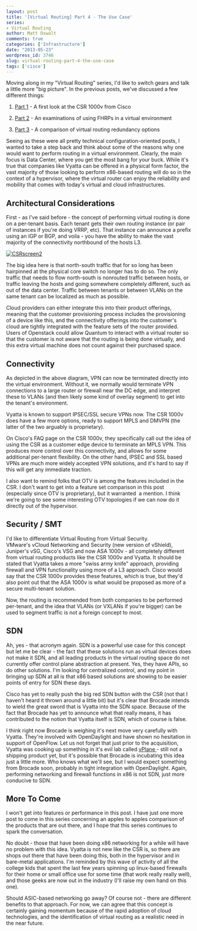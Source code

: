 ```yaml
---
layout: post
title: '[Virtual Routing] Part 4 - The Use Case'
series:
- Virtual Routing
author: Matt Oswalt
comments: true
categories: ['Infrastructure']
date: "2013-05-23"
wordpress_id: 3746
slug: virtual-routing-part-4-the-use-case
tags: ['cisco']
---
```



Moving along in my "Virtual Routing" series, I'd like to switch gears and talk a little more "big picture". In the previous posts, we've discussed a few different things:

  1. [Part 1](https://oswalt.dev/2013/04/virtual-routing-part-1-csr-1000v-first-glance/) - A first look at the CSR 1000v from Cisco
	
  2. [Part 2](https://oswalt.dev/2013/04/virtual-routing-part-1-9-fhrp-issues-in-vmware-vsphere/) - An examinations of using FHRPs in a virtual environment
	
  3. [Part 3](https://oswalt.dev/2013/05/virtual-routing-part-2-router-redundancy-in-vmware-vsphere-2/) - A comparison of virtual routing redundancy options

Seeing as these were all pretty technical configuration-oriented posts, I wanted to take a step back and think about some of the reasons why one would want to perform routing in a virtual environment. Clearly, the main focus is Data Center, where you get the most bang for your buck. While it's true that companies like Vyatta can be offered in a physical form factor, the vast majority of those looking to perform x86-based routing will do so in the context of a hypervisor, where the virtual router can enjoy the reliability and mobility that comes with today's virtual and cloud infrastructures.

## Architectural Considerations

First - as I've said before - the concept of performing virtual routing is done on a per-tenant basis. Each tenant gets their own routing instance (or pair of instances if you're doing VRRP, etc). That instance can announce a prefix using an IGP or BGP, and voila - you have the ability to make the vast majority of the connectivity northbound of the hosts L3.

[![CSRscreen2](/assets/2013/04/CSRscreen2.png)](/assets/2013/04/CSRscreen2.png)

The big idea here is that north-south traffic that for so long has been hairpinned at the physical core switch no longer has to do so. The only traffic that needs to flow north-south is nonrouted traffic between hosts, or traffic leaving the hosts and going somewhere completely different, such as out of the data center. Traffic between tenants or between VLANs on the same tenant can be localized as much as possible.

Cloud providers can either integrate this into their product offerings, meaning that the customer provisioning process includes the provisioning of a device like this, and the connectivity offerings into the customer's cloud are tightly integrated with the feature sets of the router provided. Users of Openstack could allow Quantum to interact with a virtual router so that the customer is not aware that the routing is being done virtually, and this extra virtual machine does not count against their purchased space.

## Connectivity

As depicted in the above diagram, VPN can now be terminated directly into the virtual environment. Without it, we normally would terminate VPN connections to a large router or firewall near the DC edge, and interpret these to VLANs (and then likely some kind of overlay segment) to get into the tenant's environment.

Vyatta is known to support IPSEC/SSL secure VPNs now. The CSR 1000v does have a few more options, ready to support MPLS and DMVPN (the latter of the two arguably is proprietary).

On Cisco's FAQ page on the CSR 1000v, they specifically call out the idea of using the CSR as a customer edge device to terminate an MPLS VPN. This produces more control over this connectivity, and allows for some additional per-tenant flexibility. On the other hand, IPSEC and SSL based VPNs are much more widely accepted VPN solutions, and it's hard to say if this will get any immediate traction.

I also want to remind folks that OTV is among the features included in the CSR. I don't want to get into a feature set comparison in this post (especially since OTV is proprietary), but it warranted  a mention. I think we're going to see some interesting OTV topologies if we can now do it directly out of the hypervisor.

## Security / SMT

I'd like to differentiate Virtual Routing from Virtual Security. VMware's vCloud Networking and Security (new version of vShield), Juniper's vSG, Cisco's VSG and now ASA 1000v - all completely different from virtual routing products like the CSR 1000v and Vyatta. It should be stated that Vyatta takes a more "swiss army knife" approach, providing firewall and VPN functionality using more of a L3 approach. Cisco would say that the CSR 1000v provides these features, which is true, but they'd also point out that the ASA 1000v is what would be proposed as more of a secure multi-tenant solution.

Now, the routing is recommended from both companies to be performed per-tenant, and the idea that VLANs (or VXLANs if you're bigger) can be used to segment traffic is not a foreign concept to most.

## SDN

Ah, yes - that acronym again. SDN is a powerful use case for this concept but let me be clear - the fact that these solutions run as virtual devices does not make it SDN, and all leading products in the virtual routing space do not currently offer control plane abstraction at present. Yes, they have APIs, so do other solutions. I'm looking for centralized control, and my point in bringing up SDN at all is that x86 based solutions are showing to be easier points of entry for SDN these days.

Cisco has yet to really push the big red SDN button with the CSR (not that I haven't heard it thrown around a little bit) but it's clear that Brocade intends to wield the great sword that is Vyatta into the SDN space. Because of the fact that Brocade has yet to announce what that really means, it has contributed to the notion that Vyatta itself is SDN, which of course is false.

I think right now Brocade is weighing it's next move very carefully with Vyatta. They're involved with OpenDaylight and have shown no hesitation in support of OpenFlow. Let us not forget that just prior to the acquisition, Vyatta was cooking up something in it's evil lab called [vPlane ](http://www.vyatta.com/technology/vplane)- still not a shipping product yet, but it's possible that Brocade is incubating this idea just a little more. Who knows what we'll see, but I would expect something from Brocade soon, probably in tight integration with OpenDaylight. Again, performing networking and firewall functions in x86 is not SDN, just more conducive to SDN.

## More To Come

I won't get into features or performance in this post. I have just one more post to come in this series concerning an apples to apples comparison of the products that are out there, and I hope that this series continues to spark the conversation.

No doubt - those that have been doing x86 networking for a while will have no problem with this idea. Vyatta is not new like the CSR is, so there are shops out there that have been doing this, both in the hypervisor and in bare-metal applications. I'm reminded by this wave of activity of all the college kids that spent the last few years spinning up linux-based firewalls for their home or small office use for some time (that work really really well), and those geeks are now out in the industry (I'll raise my own hand on this one).

Should ASIC-based networking go away? Of course not - there are different benefits to that approach. For now, we can agree that this concept is certainly gaining momentum because of the rapid adoption of cloud technologies, and the identification of virtual routing as a realistic need in the near future.
